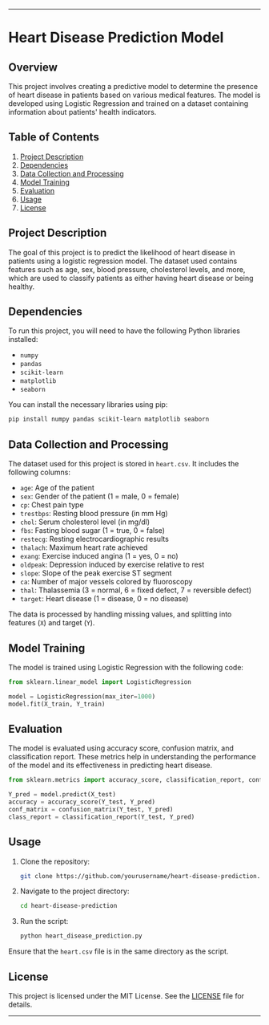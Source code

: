 
---

# Heart Disease Prediction Model

## Overview

This project involves creating a predictive model to determine the presence of heart disease in patients based on various medical features. The model is developed using Logistic Regression and trained on a dataset containing information about patients' health indicators.

## Table of Contents

1. [Project Description](#project-description)
2. [Dependencies](#dependencies)
3. [Data Collection and Processing](#data-collection-and-processing)
4. [Model Training](#model-training)
5. [Evaluation](#evaluation)
6. [Usage](#usage)
7. [License](#license)

## Project Description

The goal of this project is to predict the likelihood of heart disease in patients using a logistic regression model. The dataset used contains features such as age, sex, blood pressure, cholesterol levels, and more, which are used to classify patients as either having heart disease or being healthy.

## Dependencies

To run this project, you will need to have the following Python libraries installed:

- `numpy`
- `pandas`
- `scikit-learn`
- `matplotlib`
- `seaborn`

You can install the necessary libraries using pip:

```bash
pip install numpy pandas scikit-learn matplotlib seaborn
```

## Data Collection and Processing

The dataset used for this project is stored in `heart.csv`. It includes the following columns:

- `age`: Age of the patient
- `sex`: Gender of the patient (1 = male, 0 = female)
- `cp`: Chest pain type
- `trestbps`: Resting blood pressure (in mm Hg)
- `chol`: Serum cholesterol level (in mg/dl)
- `fbs`: Fasting blood sugar (1 = true, 0 = false)
- `restecg`: Resting electrocardiographic results
- `thalach`: Maximum heart rate achieved
- `exang`: Exercise induced angina (1 = yes, 0 = no)
- `oldpeak`: Depression induced by exercise relative to rest
- `slope`: Slope of the peak exercise ST segment
- `ca`: Number of major vessels colored by fluoroscopy
- `thal`: Thalassemia (3 = normal, 6 = fixed defect, 7 = reversible defect)
- `target`: Heart disease (1 = disease, 0 = no disease)

The data is processed by handling missing values, and splitting into features (`X`) and target (`Y`).

## Model Training

The model is trained using Logistic Regression with the following code:

```python
from sklearn.linear_model import LogisticRegression

model = LogisticRegression(max_iter=1000)
model.fit(X_train, Y_train)
```

## Evaluation

The model is evaluated using accuracy score, confusion matrix, and classification report. These metrics help in understanding the performance of the model and its effectiveness in predicting heart disease.

```python
from sklearn.metrics import accuracy_score, classification_report, confusion_matrix

Y_pred = model.predict(X_test)
accuracy = accuracy_score(Y_test, Y_pred)
conf_matrix = confusion_matrix(Y_test, Y_pred)
class_report = classification_report(Y_test, Y_pred)
```

## Usage

1. Clone the repository:
    ```bash
    git clone https://github.com/yourusername/heart-disease-prediction.git
    ```

2. Navigate to the project directory:
    ```bash
    cd heart-disease-prediction
    ```

3. Run the script:
    ```bash
    python heart_disease_prediction.py
    ```

Ensure that the `heart.csv` file is in the same directory as the script.

## License

This project is licensed under the MIT License. See the [LICENSE](LICENSE) file for details.

---
